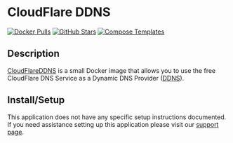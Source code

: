 # CloudFlare DDNS

[![Docker Pulls](https://img.shields.io/docker/pulls/hotio/cloudflareddns?style=flat-square&color=607D8B&label=docker%20pulls&logo=docker)](https://hub.docker.com/r/hotio/cloudflareddns)
[![GitHub Stars](https://img.shields.io/github/stars/hotio/cloudflareddns?style=flat-square&color=607D8B&label=github%20stars&logo=github)](https://github.com/hotio/cloudflareddns)
[![Compose Templates](https://img.shields.io/static/v1?style=flat-square&color=607D8B&label=compose&message=templates)](https://github.com/jodfie/TrunkSTARTer/tree/master/compose/.apps/cloudflareddns)

## Description

[CloudFlareDDNS](https://www.cloudflare.com/dns/) is a small Docker image that
allows you to use the free CloudFlare DNS Service as a Dynamic DNS Provider
([DDNS](https://en.wikipedia.org/wiki/Dynamic_DNS)).

## Install/Setup

This application does not have any specific setup instructions documented. If
you need assistance setting up this application please visit our
[support page](https://trunkstarter.com/basics/support/).
